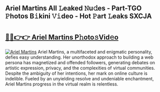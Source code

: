 ## Ariel Martins All 𝙻eaked 𝙽u𝚍es - Part-TGO 𝙿hotos B𝚒kini 𝚅𝚒deo - Hot 𝙿art 𝙻eaks SXCJA

# <h2><a href="http://ld1ac8.urlbe.top/?page=Ariel+Martins">🔗🔗👉👉 Ariel Martins P𝚑oto𝚜Vid𝚎o</a></h2>

[![Ariel Martins](https://i.imgur.com/eBuTRDB.gif)](http://ld1ac8.urlbe.top/?page=Ariel+Martins)
Ariel Martins, a multifaceted and enigmatic personality, defies easy understanding. Her unorthodox approach to building a web persona has magnetized and offended followers, generating debates on artistic expression, privacy, and the complexities of virtual communities. Despite the ambiguity of her intentions, her mark on online culture is indelible. Fueled by an unyielding resolve and undeniable enchantment, Ariel Martins progress in the virtual realm is relentless.

